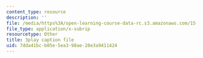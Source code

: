 ```yaml
---
content_type: resource
description: ''
file: /media/https%3A/open-learning-course-data-rc.s3.amazonaws.com/15-071-the-analytics-edge-spring-2017/7dda41bcb05e5ea398ae28e3a9411424_gE1wRDQMR8E.vtt
file_type: application/x-subrip
resourcetype: Other
title: 3play caption file
uid: 7dda41bc-b05e-5ea3-98ae-28e3a9411424
---
```

